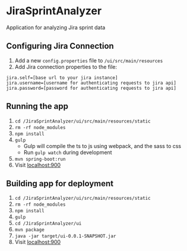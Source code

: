 # JiraSprintAnalyzer
Application for analyzing Jira sprint data

## Configuring Jira Connection
1. Add a new ``config.properties`` file to `/ui/src/main/resources`
2. Add Jira connection properties to the file:

```
jira.self=[base url to your jira instance]
jira.username=[username for authenticating requests to jira api]
jira.password=[password for authenticating requests to jira api]

```

## Running the app
1. ``cd /JiraSprintAnalyzer/ui/src/main/resources/static``
2. ``rm -rf node_modules``
3. ``npm install``
4. ``gulp``
    - Gulp will compile the ts to js using webpack, and the sass to css
    - Run `gulp watch` during development
5. ``mvn spring-boot:run``
6. Visit [localhost:900](http://localhost:9000)

## Building app for deployment
1. ``cd /JiraSprintAnalyzer/ui/src/main/resources/static``
2. ``rm -rf node_modules``
3. ``npm install``
4. ``gulp``
5. ``cd /JiraSprintAnalyzer/ui``
6. ``mvn package``
7. ``java -jar target/ui-0.0.1-SNAPSHOT.jar``
6. Visit [localhost:900](http://localhost:9000)
